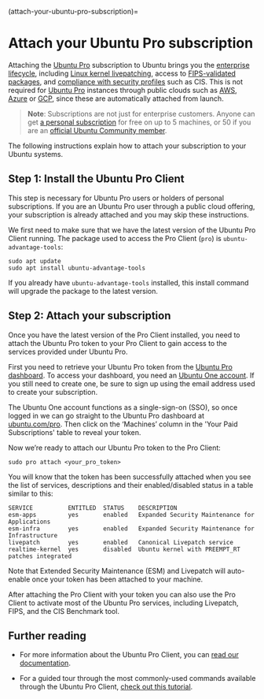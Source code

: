 (attach-your-ubuntu-pro-subscription)=
# Attach your Ubuntu Pro subscription

Attaching the [Ubuntu Pro](https://ubuntu.com/pro) subscription to Ubuntu brings you the [enterprise lifecycle](https://ubuntu.com/about/release-cycle), including [Linux kernel livepatching](https://ubuntu.com/security/livepatch), access to [FIPS-validated packages](https://ubuntu.com/security/fips), and [compliance with security profiles](https://ubuntu.com/security/certifications) such as CIS. This is not required for [Ubuntu Pro](https://ubuntu.com/public-cloud) instances through public clouds such as [AWS](https://ubuntu.com/aws/pro), [Azure](https://ubuntu.com/azure/pro) or [GCP](https://ubuntu.com/gcp/pro), since these are automatically attached from launch.

> **Νote**:
> Subscriptions are not just for enterprise customers. Anyone can get [a personal subscription](https://ubuntu.com/pro) for free on up to 5 machines, or 50 if you are an [official Ubuntu Community member](https://wiki.ubuntu.com/Membership).

The following instructions explain how to attach your subscription to your Ubuntu systems.

## Step 1: Install the Ubuntu Pro Client

This step is necessary for Ubuntu Pro users or holders of personal subscriptions. If you are an Ubuntu Pro user through a public cloud offering, your subscription is already attached and you may skip these instructions.

We first need to make sure that we have the latest version of the Ubuntu Pro Client running. The package used to access the Pro Client (`pro`) is `ubuntu-advantage-tools`:

```
sudo apt update 
sudo apt install ubuntu-advantage-tools
```

If you already have `ubuntu-advantage-tools` installed, this install command will upgrade the package to the latest version.

## Step 2: Attach your subscription

Once you have the latest version of the Pro Client installed, you need to attach the Ubuntu Pro token to your Pro Client to gain access to the services provided under Ubuntu Pro.

First you need to retrieve your Ubuntu Pro token from the [Ubuntu Pro dashboard](https://ubuntu.com/pro). To access your dashboard, you need an [Ubuntu One account](https://login.ubuntu.com/). If you still need to create one, be sure to sign up using the email address used to create your subscription.

The Ubuntu One account functions as a single-sign-on (SSO), so once logged in we can go straight to the Ubuntu Pro dashboard at [ubuntu.com/pro](http://ubuntu.com/pro). Then click on the ‘Machines’ column in the 'Your Paid Subscriptions' table to reveal your token. 

Now we’re ready to attach our Ubuntu Pro token to the Pro Client:

```
sudo pro attach <your_pro_token>
```

You will know that the token has been successfully attached when you see the list of services, descriptions and their enabled/disabled status in a table similar to this:

```
SERVICE          ENTITLED  STATUS    DESCRIPTION
esm-apps         yes       enabled   Expanded Security Maintenance for Applications
esm-infra        yes       enabled   Expanded Security Maintenance for Infrastructure
livepatch        yes       enabled   Canonical Livepatch service
realtime-kernel  yes       disabled  Ubuntu kernel with PREEMPT_RT patches integrated
```

Note that Extended Security Maintenance (ESM) and Livepatch will auto-enable once your token has been attached to your machine.

After attaching the Pro Client with your token you can also use the Pro Client to activate most of the Ubuntu Pro services, including Livepatch, FIPS, and the CIS Benchmark tool.

## Further reading
- For more information about the Ubuntu Pro Client, you can [read our documentation](https://canonical-ubuntu-pro-client.readthedocs-hosted.com/en/latest/).

- For a guided tour through the most commonly-used commands available through the Ubuntu Pro Client, [check out this tutorial](https://canonical-ubuntu-pro-client.readthedocs-hosted.com/en/latest/tutorials/basic_commands.html).
